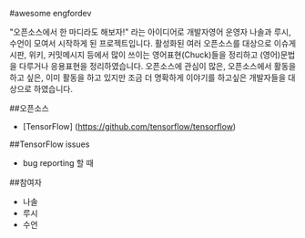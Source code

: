 #awesome engfordev

"오픈소스에서 한 마디라도 해보자!" 라는 아이디어로 개발자영어 운영자 나솔과 루시, 수언이 모여서 시작하게 된
프로젝트입니다. 활성화된 여러 오픈소스를 대상으로 이슈게시판, 위키, 커밋메시지 등에서 많이 쓰이는
영어표현(Chuck)들을 정리하고 (영어)문법을 다루거나 응용표현을 정리하였습니다.
오픈소스에 관심이 많은, 오픈소스에서 활동을 하고 싶은, 이미 활동을 하고 있지만 조금 더 명확하게 이야기를 
하고싶은 개발자들을 대상으로 하였습니다.


##오픈소스

- [TensorFlow] (https://github.com/tensorflow/tensorflow)

##TensorFlow
issues
  - bug reporting 할 때

##참여자
- 나솔
- 루시
- 수언
